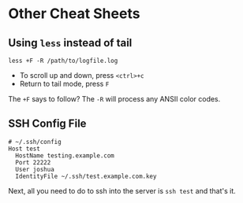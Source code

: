 Other Cheat Sheets
==================

## Using `less` instead of tail

```shell
less +F -R /path/to/logfile.log
```

* To scroll up and down, press `<ctrl>+c`
* Return to tail mode, press `F`

The `+F` says to follow? The `-R` will process any ANSII color codes.

## SSH Config File

```
# ~/.ssh/config
Host test
  HostName testing.example.com
  Port 22222
  User joshua
  IdentityFile ~/.ssh/test.example.com.key
```

Next, all you need to do to ssh into the server is `ssh test` and that's it.
